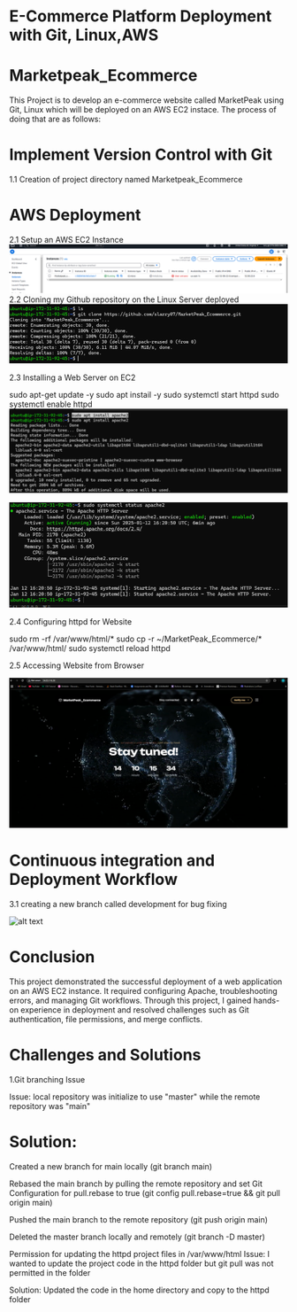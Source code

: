 # E-Commerce Platform Deployment with Git, Linux,AWS

# Marketpeak_Ecommerce

This Project is to develop an e-commerce website called MarketPeak using Git, Linux which will be deployed on an AWS EC2 instace. The process of doing that are as follows:

# Implement Version Control with Git

1.1 Creation of project directory named Marketpeak_Ecommerce





# AWS Deployment 

2.1 Setup an AWS EC2 Instance
![EC2 instance](image/image.png)
2.2 Cloning my Github repository on the Linux Server  deployed
![repos_cloning](image/image-1.png)

2.3 Installing a Web Server on EC2

sudo apt-get update -y
sudo apt instail -y
sudo systemctl start httpd
sudo systemctl enable httpd
![installing apache websever ](image/image-2.png)

![alt text](image/image-3.png)


2.4 Configuring httpd for Website

sudo rm -rf /var/www/html/*
sudo cp -r ~/MarketPeak_Ecommerce/* /var/www/html/
sudo systemctl reload httpd

2.5 Accessing Website from Browser

![alt text](image/image-4.png)

# Continuous integration and Deployment Workflow
3.1 creating a new branch called development for bug fixing 

![alt text](<commiting changes.PNG>)
# Conclusion 
This project demonstrated the successful deployment of a web application on an AWS EC2 instance. It required configuring Apache, troubleshooting errors, and managing Git workflows. Through this project, I gained hands-on experience in deployment and resolved challenges such as Git authentication, file permissions, and merge conflicts.


# Challenges and Solutions

1.Git branching Issue

Issue:
local repository was initialize to use "master" while the remote repository was "main"

# Solution:
Created a new branch for main locally (git branch main)

Rebased the main branch by pulling the remote repository and set Git Configuration for pull.rebase to true (git config pull.rebase=true && git pull origin main)

Pushed the main branch to the remote repository (git push origin main)

Deleted the master branch locally and remotely (git branch -D master)

 Permission for updating the httpd project files in /var/www/html
Issue:
I wanted to update the project code in the httpd folder but git pull was not permitted in the folder

Solution:
Updated the code in the home directory and copy to the httpd folder